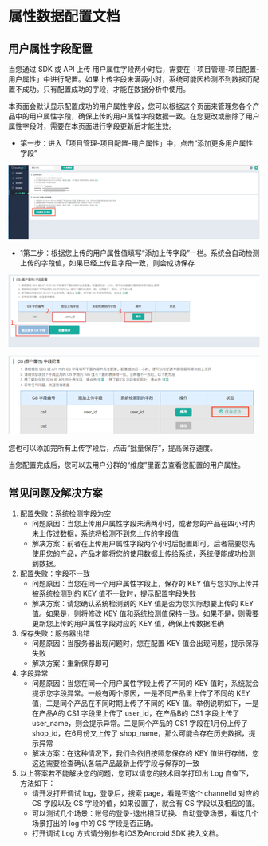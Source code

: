 # 属性数据配置文档

## 用户属性字段配置

当您通过 SDK 或 API 上传 用户属性字段两小时后，需要在「项目管理-项目配置-用户属性」中进行配置。如果上传字段未满两小时，系统可能因检测不到数据而配置不成功。只有配置成功的字段，才能在数据分析中使用。

本页面会默认显示配置成功的用户属性字段，您可以根据这个页面来管理您各个产品中的用户属性字段，确保上传的用户属性字段数据一致。在您更改或删除了用户属性字段时，需要在本页面进行字段更新后才能生效。

* 第一步：进入「项目管理-项目配置-用户属性」中，点击“添加更多用户属性字段”

![](../../../.gitbook/assets/1-2.png)

* 1第二步：根据您上传的用户属性值填写“添加上传字段”一栏。系统会自动检测上传的字段值，如果已经上传且字段一致，则会成功保存

![](../../../.gitbook/assets/2.png)

![](../../../.gitbook/assets/3-3%20%281%29.png)

您也可以添加完所有上传字段后，点击“批量保存”，提高保存速度。

当您配置完成后，您可以去用户分群的“维度”里面去查看您配置的用户属性。

## 常见问题及解决方案

1. 配置失败：系统检测字段为空
   * 问题原因：当您上传用户属性字段未满两小时，或者您的产品在四小时内未上传过数据，系统将检测不到您上传的字段值
   * 解决方案：前者在上传用户属性字段两个小时后配置即可。后者需要您先使用您的产品，产品才能将您的使用数据上传给系统，系统便能成功检测到数据。
2. 配置失败：字段不一致
   * 问题原因：当您在同一个用户属性字段上，保存的 KEY 值与您实际上传并被系统检测到的 KEY 值不一致时，提示配置字段失败
   * 解决方案：请您确认系统检测到的 KEY 值是否为您实际想要上传的 KEY 值。如果是，则将修改 KEY 值和系统检测值保持一致。如果不是，则需要更新您上传的用户属性字段对应的 KEY 值，确保上传数据准确
3. 保存失败：服务器出错
   * 问题原因：当服务器出现问题时，您在配置 KEY 值会出现问题，提示保存失败
   * 解决方案：重新保存即可
4. 字段异常
   * 问题原因：当您在同一个用户属性字段上传了不同的 KEY 值时，系统就会提示您字段异常。一般有两个原因，一是不同产品里上传了不同的 KEY 值，二是同个产品在不同时期上传了不同的 KEY 值。举例说明如下，一是在产品A的 CS1 字段里上传了 user\_id，在产品B的 CS1 字段上传了 user\_name，则会提示异常。二是同个产品的 CS1 字段在1月份上传了 shop\_id，在6月份又上传了 shop\_name，那么可能会存在历史数据，提示异常
   * 解决方案：在这种情况下，我们会依旧按照您保存的 KEY 值进行存储，您这边需要检查确认各端产品最新上传字段与保存的一致
5. 以上答案若不能解决您的问题，您可以请您的技术同学打印出 Log 自查下，方法如下：
   * 请开发打开调试 log，登录后，搜索 page，看是否这个 channelId 对应的 CS 字段以及 CS 字段的值，如果设置了，就会有 CS 字段以及相应的值。
   * 可以测试几个场景：账号的登录-退出相互切换、自动登录场景，看这几个场景打出的 log 中的 CS 字段是否正确。
   * 打开调试 Log 方式请分别参考iOS及Android SDK 接入文档。


